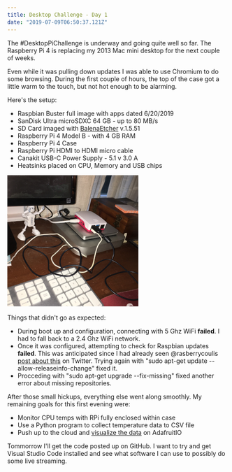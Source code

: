 ```yaml
---
title: Desktop Challenge - Day 1
date: "2019-07-09T06:50:37.121Z"
---
```


The \#DesktopPiChallenge is underway and going quite well so far. The Raspberry Pi 4 is replacing my 2013 Mac mini desktop for the next couple of weeks. 

Even while it was pulling down updates I was able to use Chromium to do some browsing. During the first couple of hours, the top of the case got a little warm to the touch, but not hot enough to be alarming.

Here's the setup:
* Raspbian Buster full image with apps dated 6/20/2019
* SanDisk Ultra microSDXC 64 GB - up to 80 MB/s
* SD Card imaged with [BalenaEtcher](https://www.balena.io/etcher/) v.1.5.51 
* Raspberry Pi 4 Model B - with 4 GB RAM
* Raspberry Pi 4 Case
* Raspberry Pi HDMI to HDMI micro cable
* Canakit USB-C Power Supply - 5.1 v 3.0 A
* Heatsinks placed on CPU, Memory and USB chips

![Raspberry Pi 4 Desktop](./RPi4_desktop.png)

Things that didn't go as expected:
* During boot up and configuration, connecting with 5 Ghz WiFi **failed**. I had to fall back to a 2.4 Ghz WiFi network.
* Once it was configured, attempting to check for Raspbian updates **failed**. This was anticipated since I had already seen @rasberrycoulis [post about this](https://twitter.com/raspberrycoulis/status/1148207955914952704?s=21) on Twitter. Trying again with "sudo apt-get update --allow-releaseinfo-change" fixed it.
* Procceding with "sudo apt-get upgrade --fix-missing" fixed another error about missing repositories.

After those small hickups, everything else went along smoothly. My remaining goals for this first evening were:
* Monitor CPU temps with RPi fully enclosed within case
* Use a Python program to collect temperature data to CSV file
* Push up to the cloud and [visualize the data](https://io.adafruit.com/dlittle55/dashboards/my-rpi4-dashboard) on AdafruitIO

Tommorrow I'll get the code posted up on GitHub. I want to try and get Visual Studio Code installed and see what software I can use to possibly do some live streaming. 